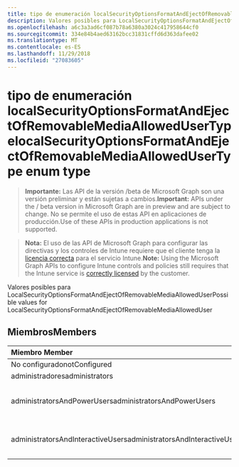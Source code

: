 ```yaml
---
title: tipo de enumeración localSecurityOptionsFormatAndEjectOfRemovableMediaAllowedUserType
description: Valores posibles para LocalSecurityOptionsFormatAndEjectOfRemovableMediaAllowedUser
ms.openlocfilehash: a6c3a3ad6cf087b78a6380a3024c417958644cf0
ms.sourcegitcommit: 334e84b4aed63162bcc31831cffd6d363dafee02
ms.translationtype: MT
ms.contentlocale: es-ES
ms.lasthandoff: 11/29/2018
ms.locfileid: "27083605"
---
```

# <a name="localsecurityoptionsformatandejectofremovablemediaallowedusertype-enum-type"></a><span data-ttu-id="c9bc8-103">tipo de enumeración localSecurityOptionsFormatAndEjectOfRemovableMediaAllowedUserType</span><span class="sxs-lookup"><span data-stu-id="c9bc8-103">localSecurityOptionsFormatAndEjectOfRemovableMediaAllowedUserType enum type</span></span>

> <span data-ttu-id="c9bc8-104">**Importante:** Las API de la versión /beta de Microsoft Graph son una versión preliminar y están sujetas a cambios.</span><span class="sxs-lookup"><span data-stu-id="c9bc8-104">**Important:** APIs under the / beta version in Microsoft Graph are in preview and are subject to change.</span></span> <span data-ttu-id="c9bc8-105">No se permite el uso de estas API en aplicaciones de producción.</span><span class="sxs-lookup"><span data-stu-id="c9bc8-105">Use of these APIs in production applications is not supported.</span></span>

> <span data-ttu-id="c9bc8-106">**Nota:** El uso de las API de Microsoft Graph para configurar las directivas y los controles de Intune requiere que el cliente tenga la [licencia correcta](https://go.microsoft.com/fwlink/?linkid=839381) para el servicio Intune.</span><span class="sxs-lookup"><span data-stu-id="c9bc8-106">**Note:** Using the Microsoft Graph APIs to configure Intune controls and policies still requires that the Intune service is [correctly licensed](https://go.microsoft.com/fwlink/?linkid=839381) by the customer.</span></span>

<span data-ttu-id="c9bc8-107">Valores posibles para LocalSecurityOptionsFormatAndEjectOfRemovableMediaAllowedUser</span><span class="sxs-lookup"><span data-stu-id="c9bc8-107">Possible values for LocalSecurityOptionsFormatAndEjectOfRemovableMediaAllowedUser</span></span>
## <a name="members"></a><span data-ttu-id="c9bc8-108">Miembros</span><span class="sxs-lookup"><span data-stu-id="c9bc8-108">Members</span></span>
|<span data-ttu-id="c9bc8-109">Miembro	</span><span class="sxs-lookup"><span data-stu-id="c9bc8-109">Member</span></span>|<span data-ttu-id="c9bc8-110">Valor</span><span class="sxs-lookup"><span data-stu-id="c9bc8-110">Value</span></span>|<span data-ttu-id="c9bc8-111">Descripción</span><span class="sxs-lookup"><span data-stu-id="c9bc8-111">Description</span></span>|
|:---|:---|:---|
|<span data-ttu-id="c9bc8-112">No configurado</span><span class="sxs-lookup"><span data-stu-id="c9bc8-112">notConfigured</span></span>|<span data-ttu-id="c9bc8-113">0</span><span class="sxs-lookup"><span data-stu-id="c9bc8-113">0</span></span>|<span data-ttu-id="c9bc8-114">No configurado</span><span class="sxs-lookup"><span data-stu-id="c9bc8-114">Not Configured</span></span>|
|<span data-ttu-id="c9bc8-115">administradores</span><span class="sxs-lookup"><span data-stu-id="c9bc8-115">administrators</span></span>|<span data-ttu-id="c9bc8-116">1</span><span class="sxs-lookup"><span data-stu-id="c9bc8-116">1</span></span>|<span data-ttu-id="c9bc8-117">Administradores</span><span class="sxs-lookup"><span data-stu-id="c9bc8-117">Administrators</span></span>|
|<span data-ttu-id="c9bc8-118">administratorsAndPowerUsers</span><span class="sxs-lookup"><span data-stu-id="c9bc8-118">administratorsAndPowerUsers</span></span>|<span data-ttu-id="c9bc8-119">2</span><span class="sxs-lookup"><span data-stu-id="c9bc8-119">2</span></span>|<span data-ttu-id="c9bc8-120">Los administradores y usuarios avanzados</span><span class="sxs-lookup"><span data-stu-id="c9bc8-120">Administrators and Power Users</span></span>|
|<span data-ttu-id="c9bc8-121">administratorsAndInteractiveUsers</span><span class="sxs-lookup"><span data-stu-id="c9bc8-121">administratorsAndInteractiveUsers</span></span>|<span data-ttu-id="c9bc8-122">3</span><span class="sxs-lookup"><span data-stu-id="c9bc8-122">3</span></span>|<span data-ttu-id="c9bc8-123">Los administradores y usuarios interactivos</span><span class="sxs-lookup"><span data-stu-id="c9bc8-123">Administrators and Interactive Users</span></span> |





